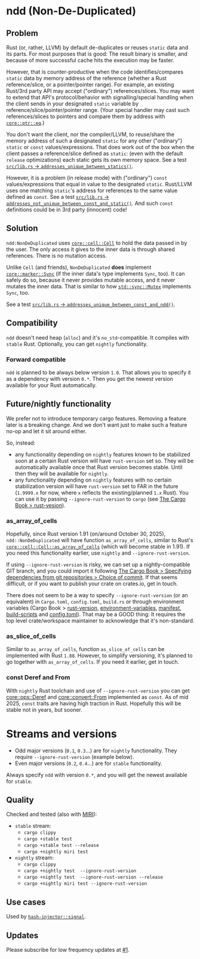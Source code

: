 # ndd (Non-De-Duplicated)

## Problem

Rust (or, rather, LLVM) by default de-duplicates or reuses `static` data and its parts. For most
purposes that is good: The result binary is smaller, and because of more successful cache hits the
execution may be faster.

However, that is counter-productive when the code identifies/compares `static` data by memory
address of the reference (whether a Rust reference/slice, or a pointer/pointer range). For example,
an existing Rust/3rd party API may accept ("ordinary") references/slices. You may want to extend
that API's protocol/behavior with signalling/special handling when the client sends in your
designated `static` variable by reference/slice/pointer/pointer range. (Your special handler may
cast such references/slices to pointers and compare them by address with
[`core::ptr::eq`](https://doc.rust-lang.org/nightly/core/ptr/fn.eq.html).)

You don't want the client, nor the compiler/LLVM, to reuse/share the memory address of such a
designated `static` for any other ("ordinary") `static` or `const` values/expressions. That does
work out of the box when the client passes a reference/slice defined as `static`: (even with the
default `release` optimizations) each static gets its own memory space. See a test [`src/lib.rs` ->
`addresses_unique_between_statics()`]().

However, it is a problem (in release mode) with ("ordinary") `const` values/expressions that equal
in value to the designated `static`. Rust/LLVM uses one matching `static`'s address for references
to the same value defined as `const`. See a test [`src/lib.rs` ->
`addresses_not_unique_between_const_and_static()`](src/lib.rs). And such `const` definitions could
be in 3rd party (innocent) code!

## Solution

`ndd:NonDeDuplicated` uses
[`core::cell::Cell`](https://doc.rust-lang.org/nightly/core/cell/struct.Cell.html) to hold the data
passed in by the user. The only access it gives to the inner data is through shared references.
There is no mutation access.

Unlike `Cell` (and friends), `NonDeDuplicated` **does** implement
[`core::marker::Sync`](https://doc.rust-lang.org/nightly/core/marker/trait.Sync.html) (if the inner
data's type implements `Sync`, too). It can safely do so, because it never provides mutable access,
and it never mutates the inner data. That is similar to how
[`std::sync::Mutex`](https://doc.rust-lang.org/nightly/std/sync/struct.Mutex.html#impl-Sync-for-Mutex%3CT%3E)
implements `Sync`, too.

See a test [`src/lib.rs` -> `addresses_unique_between_const_and_ndd()`](src/lib.rs).

## Compatibility

`ndd` doesn't need heap (`alloc`) and it's `no_std`-compatible. It compiles with `stable` Rust.
Optionally, you can get `nightly` functionality.

### Forward compatible

`ndd` is planned to be always below version `1.0`. That allows you to specify it as a dependency
with version `0.*`. Then you get the newest version available for your Rust automatically.

## Future/nightly functionality

We prefer not to introduce temporary cargo features. Removing a feature later is a breaking change.
And we don't want just to make such a feature no-op and let it sit around either.

So, instead:

- any functionality depending on `nightly` features known to be stabilized soon at a certain Rust
  version will have `rust-version` set so. They will be automatically available once that Rust
  version becomes stable. Until then they will be available for `nightly`.
- any functionality depending on `nightly` features with no certain stabilization version will have
  `rust-version` set to FAR in the future (`1.9999.x` for now, where `x` reflects the
  existing/planned `1.x` Rust). You can use it by passing `--ignore-rust-version` to `cargo` (see
  [The Cargo Book >
  rust-vesion](https://doc.rust-lang.org/nightly/cargo/reference/rust-version.html)).

### as_array_of_cells

Hopefully, since Rust version 1.91 (on/around October 30, 2025), `ndd::NonDeDuplicated` will have
function `as_array_of_cells`, similar to Rust's
[`core::cell::Cell::as_array_of_cells`](https://doc.rust-lang.org/nightly/core/cell/struct.Cell.html#method.as_array_of_cells)
(which will become stable in 1.91). If you need this functionality earlier, use `nightly` and
`--ignore-rust-version`.

If using `--ignore-rust-version` is risky, we can set up a nightly-compatible GIT branch, and you
could import it following [The Cargo Book > Specifying dependencies from git repositories > Choice
of
commit](https://doc.rust-lang.org/nightly/cargo/reference/specifying-dependencies.html#choice-of-commit).
If that seems difficult, or if you want to publish your crate on crates.io, get in touch.

There does not seem to be a way to specify `--ignore-rust-version` (or an equivalent) in
`Cargo.toml`, `config.toml`, `build.rs` or through environment variables (Cargo Book >
[rust-version](https://doc.rust-lang.org/nightly/cargo/reference/rust-version.html),
[environment-variables](https://doc.rust-lang.org/nightly/cargo/reference/environment-variables.html),
[manifest](https://doc.rust-lang.org/nightly/cargo/reference/manifest.html),
[build-scripts](https://doc.rust-lang.org/nightly/cargo/reference/build-scripts.html) and
[config.toml](https://doc.rust-lang.org/nightly/cargo/reference/config.html)). That may be a GOOD
thing: It requires the top level crate/workspace maintainer to acknowledge that it's non-standard.

### as_slice_of_cells

Similar to `as_array_of_cells`, function `as_slice_of_cells` can be implemented with Rust `1.88`.
However, to simplify versioning, it's planned to go together with `as_array_of_cells`. If you need
it earlier, get in touch.

### const Deref and From

With `nightly` Rust toolchain and use of `--ignore-rust-version` you can get
[core::ops::Deref](https://doc.rust-lang.org/nightly/core/ops/trait.Deref.html) and
[core::convert::From](https://doc.rust-lang.org/nightly/core/convert/trait.From.html) implemented as
`const`. As of mid 2025, `const` traits are having high traction in Rust. Hopefully this will be
stable not in years, but sooner.

# Streams and versions

- Odd major versions (`0.1`, `0.3`...) are for `nightly` functionality. They require
  `--ignore-rust-version` (example below).
- Even major versions (`0.2`, `0.4`...) are for `stable` functionality.

Always specify `ndd` with version `0.*`, and you will get the newest available for `stable`.

## Quality

Checked and tested (also with [MIRI](https://github.com/rust-lang/miri)):
- `stable` stream:
  - `cargo clippy`
  - `cargo +stable test`
  - `cargo +stable test --release`
  - `cargo +nightly miri test`
- `nightly` stream:
  - `cargo clippy`
  - `cargo +nightly test  --ignore-rust-version`
  - `cargo +nightly test  --ignore-rust-version --release`
  - `cargo +nightly miri test --ignore-rust-version`

## Use cases

Used by
[`hash-injector::signal`](https://github.com/peter-lyons-kehl/hash-injector/blob/main/lib/src/signal.rs).

## Updates

Please subscribe for low frequency updates at
[#1](https://github.com/peter-lyons-kehl/ndd/issues/2).
